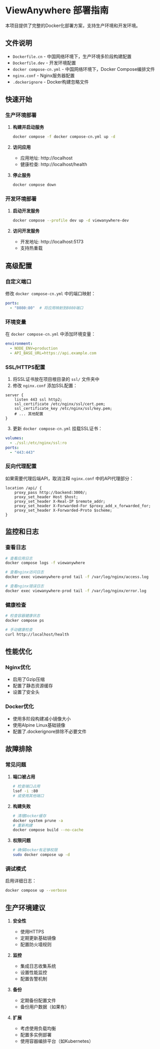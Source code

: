 # ViewAnywhere 部署指南

本项目提供了完整的Docker化部署方案，支持生产环境和开发环境。

## 文件说明

- `Dockerfile.cn` - 中国网络环境下，生产环境多阶段构建配置
- `Dockerfile.dev` - 开发环境配置
- `docker compose-cn.yml` - 中国网络环境下，Docker Compose编排文件
- `nginx.conf` - Nginx服务器配置
- `.dockerignore` - Docker构建忽略文件

## 快速开始

### 生产环境部署

1. **构建并启动服务**
   ```bash
   docker compose -f docker compose-cn.yml up -d
   ```

2. **访问应用**
   - 应用地址: http://localhost
   - 健康检查: http://localhost/health

3. **停止服务**
   ```bash
   docker compose down
   ```

### 开发环境部署

1. **启动开发服务**
   ```bash
   docker compose --profile dev up -d viewanywhere-dev
   ```

2. **访问开发服务**
   - 开发地址: http://localhost:5173
   - 支持热重载

## 高级配置

### 自定义端口

修改 `docker compose-cn.yml` 中的端口映射：
```yaml
ports:
  - "8080:80"  # 将应用映射到8080端口
```

### 环境变量

在 `docker compose-cn.yml` 中添加环境变量：
```yaml
environment:
  - NODE_ENV=production
  - API_BASE_URL=https://api.example.com
```

### SSL/HTTPS配置

1. 将SSL证书放在项目根目录的 `ssl/` 文件夹中
2. 修改 `nginx.conf` 添加SSL配置：

```nginx
server {
    listen 443 ssl http2;
    ssl_certificate /etc/nginx/ssl/cert.pem;
    ssl_certificate_key /etc/nginx/ssl/key.pem;
    # ... 其他配置
}
```

3. 更新 `docker compose-cn.yml` 挂载SSL证书：

```yaml
volumes:
  - ./ssl:/etc/nginx/ssl:ro
ports:
  - "443:443"
```

### 反向代理配置

如果需要代理后端API，取消注释 `nginx.conf` 中的API代理部分：

```nginx
location /api/ {
    proxy_pass http://backend:3000/;
    proxy_set_header Host $host;
    proxy_set_header X-Real-IP $remote_addr;
    proxy_set_header X-Forwarded-For $proxy_add_x_forwarded_for;
    proxy_set_header X-Forwarded-Proto $scheme;
}
```

## 监控和日志

### 查看日志
```bash
# 查看应用日志
docker compose logs -f viewanywhere

# 查看nginx访问日志
docker exec viewanywhere-prod tail -f /var/log/nginx/access.log

# 查看nginx错误日志
docker exec viewanywhere-prod tail -f /var/log/nginx/error.log
```

### 健康检查
```bash
# 检查容器健康状态
docker compose ps

# 手动健康检查
curl http://localhost/health
```

## 性能优化

### Nginx优化
- 启用了Gzip压缩
- 配置了静态资源缓存
- 设置了安全头

### Docker优化
- 使用多阶段构建减小镜像大小
- 使用Alpine Linux基础镜像
- 配置了.dockerignore排除不必要文件

## 故障排除

### 常见问题

1. **端口被占用**
   ```bash
   # 检查端口占用
   lsof -i :80
   # 或使用其他端口
   ```

2. **构建失败**
   ```bash
   # 清理Docker缓存
   docker system prune -a
   # 重新构建
   docker compose build --no-cache
   ```

3. **权限问题**
   ```bash
   # 确保Docker有足够权限
   sudo docker compose up -d
   ```

### 调试模式

启用详细日志：
```bash
docker compose up --verbose
```

## 生产环境建议

1. **安全性**
   - 使用HTTPS
   - 定期更新基础镜像
   - 配置防火墙规则

2. **监控**
   - 集成日志收集系统
   - 设置性能监控
   - 配置告警机制

3. **备份**
   - 定期备份配置文件
   - 备份用户数据（如果有）

4. **扩展**
   - 考虑使用负载均衡
   - 配置多实例部署
   - 使用容器编排平台（如Kubernetes）